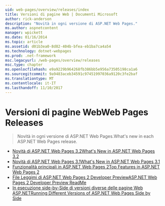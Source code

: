```yaml
---
uid: web-pages/overview/releases/index
title: Versioni di pagine Web | Documenti Microsoft
author: rick-anderson
description: "Novità in ogni versione di ASP.NET Web Pages."
ms.author: aspnetcontent
manager: wpickett
ms.date: 01/16/2014
ms.topic: article
ms.assetid: d01b3ea0-8d82-404b-bfea-eb1ba7ca4a54
ms.technology: dotnet-webpages
ms.prod: .net-framework
msc.legacyurl: /web-pages/overview/releases
msc.type: chapter
ms.openlocfilehash: e9a9229b964268fb386bb5e956a73505198ca1a6
ms.sourcegitcommit: 9a9483aceb34591c97451997036a9120c3fe2baf
ms.translationtype: MT
ms.contentlocale: it-IT
ms.lasthandoff: 11/10/2017
---
```

<a name="web-pages-releases"></a><span data-ttu-id="fdc26-103">Versioni di pagine Web</span><span class="sxs-lookup"><span data-stu-id="fdc26-103">Web Pages Releases</span></span>
====================
> <span data-ttu-id="fdc26-104">Novità in ogni versione di ASP.NET Web Pages.</span><span class="sxs-lookup"><span data-stu-id="fdc26-104">What's new in each ASP.NET Web Pages release.</span></span>


- [<span data-ttu-id="fdc26-105">Novità di ASP.NET Web Pages 3.2</span><span class="sxs-lookup"><span data-stu-id="fdc26-105">What's New in ASP.NET Web Pages 3.2</span></span>](whats-new-in-aspnet-web-pages-32.md)
- [<span data-ttu-id="fdc26-106">Novità di ASP.NET Web Pages 3.1</span><span class="sxs-lookup"><span data-stu-id="fdc26-106">What's New in ASP.NET Web Pages 3.1</span></span>](whats-new-aspnet-web-pages-31.md)
- [<span data-ttu-id="fdc26-107">Funzionalità principali in ASP.NET Web Pages 2</span><span class="sxs-lookup"><span data-stu-id="fdc26-107">Top Features in ASP.NET Web Pages 2</span></span>](top-features-in-web-pages-2.md)
- [<span data-ttu-id="fdc26-108">File Leggimi di ASP.NET Web Pages 2 Developer Preview</span><span class="sxs-lookup"><span data-stu-id="fdc26-108">ASP.NET Web Pages 2 Developer Preview ReadMe</span></span>](aspnet-web-pages-2-developer-preview-readme.md)
- [<span data-ttu-id="fdc26-109">In esecuzione side-by-Side di versioni diverse delle pagine Web ASP.NET</span><span class="sxs-lookup"><span data-stu-id="fdc26-109">Running Different Versions of ASP.NET Web Pages Side by Side</span></span>](running-v1-and-v2-sites-side-by-side.md)

